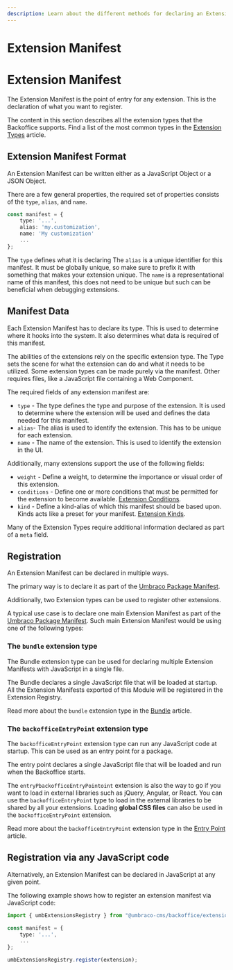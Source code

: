 ```yaml
---
description: Learn about the different methods for declaring an Extension Manifest.
---
```


# Extension Manifest

# Extension Manifest

The Extension Manifest is the point of entry for any extension. This is the declaration of what you want to register.

The content in this section describes all the extension types that the Backoffice supports. Find a list of the most common types in the [Extension Types](../extension-types/) article.

## Extension Manifest Format

An Extension Manifest can be written either as a JavaScript Object or a JSON Object.

There are a few general properties, the required set of properties consists of the `type`, `alias`, and `name`.

```typescript
const manifest = {
    type: '...',
    alias: 'my.customization',
    name: 'My customization'
    ...
};
```

The `type` defines what it is declaring
The `alias` is a unique identifier for this manifest. It must be globally unique, so make sure to prefix it with something that makes your extension unique.
The `name` is a representational name of this manifest, this does not need to be unique but such can be beneficial when debugging extensions.

## Manifest Data

Each Extension Manifest has to declare its type. This is used to determine where it hooks into the system. It also determines what data is required of this manifest.

The abilities of the extensions rely on the specific extension type. The Type sets the scene for what the extension can do and what it needs to be utilized. Some extension types can be made purely via the manifest. Other requires files, like a JavaScript file containing a Web Component.

The required fields of any extension manifest are:

* `type` - The type defines the type and purpose of the extension. It is used to determine where the extension will be used and defines the data needed for this manifest.
* `alias`- The alias is used to identify the extension. This has to be unique for each extension.
* `name` - The name of the extension. This is used to identify the extension in the UI.

Additionally, many extensions support the use of the following fields:

* `weight` - Define a weight, to determine the importance or visual order of this extension.
* `conditions` - Define one or more conditions that must be permitted for the extension to become available. [Extension Conditions](../extension-conditions/extension-conditions.md).
* `kind` - Define a kind-alias of which this manifest should be based upon. Kinds acts like a preset for your manifest. [Extension Kinds](../extension-kind/extension-kind.md).

Many of the Extension Types require additional information declared as part of a `meta` field.

## Registration

An Extension Manifest can be declared in multiple ways.

The primary way is to declare it as part of the [Umbraco Package Manifest](../../umbraco-package.md).

Additionally, two Extension types can be used to register other extensions.

A typical use case is to declare one main Extension Manifest as part of the [Umbraco Package Manifest](../../umbraco-package.md). Such main Extension Manifest would be using one of the following types:

### The `bundle` extension type

The Bundle extension type can be used for declaring multiple Extension Manifests with JavaScript in a single file.

The Bundle declares a single JavaScript file that will be loaded at startup. All the Extension Manifests exported of this Module will be registered in the Extension Registry.

Read more about the `bundle` extension type in the [Bundle](../../../extending/extending-overview/extension-registry/bundle.md) article.

### The `backofficeEntryPoint` extension type

The `backofficeEntryPoint` extension type can run any JavaScript code at startup. This can be used as an entry point for a package.

The entry point declares a single JavaScript file that will be loaded and run when the Backoffice starts.

The `entryPbackofficeEntryPointoint` extension is also the way to go if you want to load in external libraries such as jQuery, Angular, or React. You can use the `backofficeEntryPoint` type to load in the external libraries to be shared by all your extensions. Loading **global CSS files** can also be used in the `backofficeEntryPoint` extension.

Read more about the `backofficeEntryPoint` extension type in the [Entry Point](../../../extending/extending-overview/extension-registry/entry-point.md) article.

## Registration via any JavaScript code

Alternatively, an Extension Manifest can be declared in JavaScript at any given point.

The following example shows how to register an extension manifest via JavaScript code:

```typescript
import { umbExtensionsRegistry } from "@umbraco-cms/backoffice/extension-registry"

const manifest = {
    type: '...',
    ...
};

umbExtensionsRegistry.register(extension);
```
